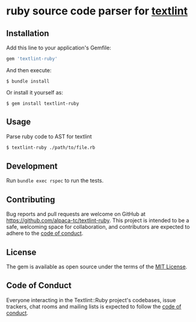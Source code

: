 # ruby source code parser for [textlint](https://github.com/textlint/textlint)

## Installation

Add this line to your application's Gemfile:

```ruby
gem 'textlint-ruby'
```

And then execute:

    $ bundle install

Or install it yourself as:

    $ gem install textlint-ruby

## Usage

Parse ruby code to AST for textlint

```sh
$ textlint-ruby ./path/to/file.rb
```

## Development

Run `bundle exec rspec` to run the tests.

## Contributing

Bug reports and pull requests are welcome on GitHub at https://github.com/alpaca-tc/textlint-ruby. This project is intended to be a safe, welcoming space for collaboration, and contributors are expected to adhere to the [code of conduct](https://github.com/alpaca-tc/textlint-ruby/blob/master/CODE_OF_CONDUCT.md).

## License

The gem is available as open source under the terms of the [MIT License](https://opensource.org/licenses/MIT).

## Code of Conduct

Everyone interacting in the Textlint::Ruby project's codebases, issue trackers, chat rooms and mailing lists is expected to follow the [code of conduct](https://github.com/alpaca-tc/textlint-ruby/blob/master/CODE_OF_CONDUCT.md).
